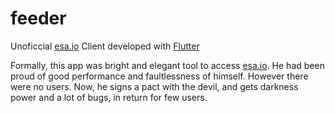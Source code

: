 # feeder
Unoficcial [esa.io](https://https:/esa.io) Client developed with [Flutter](https://flutter.io/)

Formally, this app was bright and elegant tool to access [esa.io](https://https:/esa.io). He had been proud of good performance and faultlessness of himself. However there were no users. Now, he signs a pact with the devil, and gets darkness power and a lot of bugs, in return for few users.